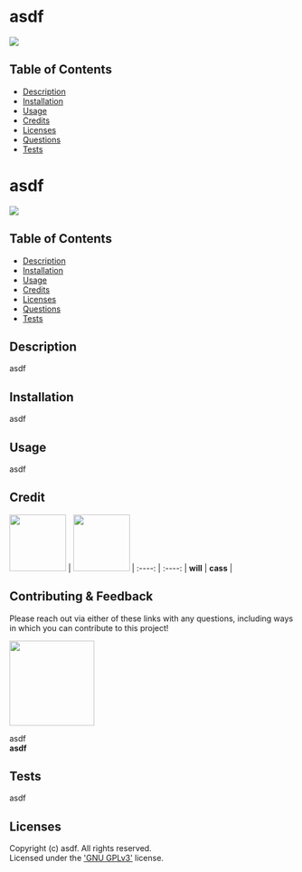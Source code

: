 # asdf
  [<img src="https://img.shields.io/badge/License-FDL_v1.3-blue.svg"/>](https://www.gnu.org/licenses/gpl-3.0)

  ## Table of Contents
  - [Description](#description)
  - [Installation](#installation)
  - [Usage](#usage)
  - [Credits](#credits)
  - [Licenses](#licenses)
  - [Questions](#questions)
  - [Tests](#tests)

 # asdf
  [<img src="https://img.shields.io/badge/License-FDL_v1.3-blue.svg"/>](https://www.gnu.org/licenses/gpl-3.0)

  ## Table of Contents
  - [Description](#description)
  - [Installation](#installation)
  - [Usage](#usage)
  - [Credits](#credits)
  - [Licenses](#licenses)
  - [Questions](#questions)
  - [Tests](#tests)

  ## Description
  asdf

  ## Installation
  asdf

  ## Usage
  asdf

  
  ## Credit  
  
  [<img src="https://github.com/wist118.png?" width="100"/>](https://github.com/wist118) | 
  [<img src="https://github.com/cassdoes.png?" width="100"/>](https://github.com/cassdoes) | 
  :----: |
  :----: |
  **will** |
  **cass** |
  
  

  ## Contributing & Feedback 

  Please reach out via either of these links with any questions, including ways in which
  you can contribute to this project!

  [<img src="https://github.com/asdf.png?" width="150"/>](https://github.com/asdf)  
  
  asdf  
  **asdf**

  ## Tests
  asdf

  ## Licenses
  
  Copyright (c) asdf. All rights reserved.  
  Licensed under the ['GNU GPLv3'](https://www.gnu.org/licenses/gpl-3.0) license.
